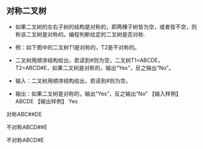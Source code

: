 ## 对称二叉树
- 如果二叉树的左右子树的结构是对称的，即两棵子树皆为空，或者皆不空，则称该二叉树是对称的。编程判断给定的二叉树是否对称.
- 例：如下图中的二叉树T1是对称的，T2是不对称的。



- 二叉树用顺序结构给出，若读到#则为空，二叉树T1=ABCDE，T2=ABCD#E，如果二叉树是对称的，输出“Yes”，反之输出“No”。
- 输入：二叉树用顺序结构给出，若读到#则为空。
- 输出：如果二叉树是对称的，输出“Yes”，反之输出“No”
 【输入样例】
 ABCDE 
 【输出样例】 
 Yes 

对称ABC##DE

不对称ABCD##E

不对称ABCD#E
 

